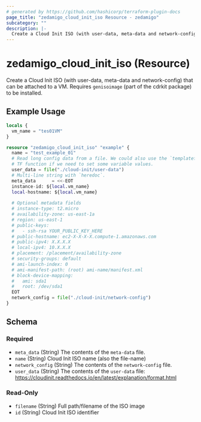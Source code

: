 ```yaml
---
# generated by https://github.com/hashicorp/terraform-plugin-docs
page_title: "zedamigo_cloud_init_iso Resource - zedamigo"
subcategory: ""
description: |-
  Create a Cloud Init ISO (with user-data, meta-data and network-config) that can be attached to a VM. Requires genisoimage (part of the cdrkit package) to be installed.
---
```


# zedamigo_cloud_init_iso (Resource)

Create a Cloud Init ISO (with user-data, meta-data and network-config) that can be attached to a VM. Requires `genisoimage` (part of the cdrkit package) to be installed.

## Example Usage

```terraform
locals {
  vm_name = "tes01VM"
}

resource "zedamigo_cloud_init_iso" "example" {
  name = "test_example_01"
  # Read long config data from a file. We could also use the `templatefile`
  # TF function if we need to set some variable values.
  user_data = file("./cloud-init/user-data")
  # Multi-line string with `heredoc`.
  meta_data      = <<-EOT
  instance-id: ${local.vm_name} 
  local-hostname: ${local.vm_name} 
  
  # Optional metadata fields
  # instance-type: t2.micro
  # availability-zone: us-east-1a
  # region: us-east-1
  # public-keys:
  #   - ssh-rsa YOUR_PUBLIC_KEY_HERE
  # public-hostname: ec2-X-X-X-X.compute-1.amazonaws.com
  # public-ipv4: X.X.X.X
  # local-ipv4: 10.X.X.X
  # placement: /placement/availability-zone
  # security-groups: default
  # ami-launch-index: 0
  # ami-manifest-path: (root) ami-name/manifest.xml
  # block-device-mapping:
  #   ami: sda1
  #   root: /dev/sda1
  EOT
  network_config = file("./cloud-init/network-config")
}
```

<!-- schema generated by tfplugindocs -->
## Schema

### Required

- `meta_data` (String) The contents of the `meta-data` file.
- `name` (String) Cloud Init ISO name (also the file-name)
- `network_config` (String) The contents of the `network-config` file.
- `user_data` (String) The contents of the `user-data` file: https://cloudinit.readthedocs.io/en/latest/explanation/format.html

### Read-Only

- `filename` (String) Full path/filename of the ISO image
- `id` (String) Cloud Init ISO identifier

